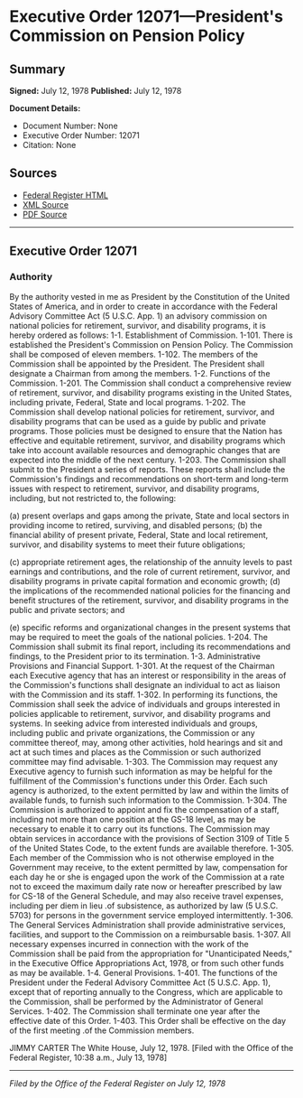 # Executive Order 12071—President's Commission on Pension Policy

## Summary

**Signed:** July 12, 1978
**Published:** July 12, 1978

**Document Details:**
- Document Number: None
- Executive Order Number: 12071
- Citation: None

## Sources
- [Federal Register HTML](https://www.presidency.ucsb.edu/documents/executive-order-12071-presidents-commission-pension-policy)
- [XML Source](None)
- [PDF Source](None)

---

## Executive Order 12071

### Authority

By the authority vested in me as President by the Constitution of the United States of America, and in order to create in accordance with the Federal Advisory Committee Act (5 U.S.C. App. 1) an advisory commission on national policies for retirement, survivor, and disability programs, it is hereby ordered as follows:
1-1. Establishment of Commission.
1-101. There is established the President's Commission on Pension Policy. The Commission shall be composed of eleven members.
1-102. The members of the Commission shall be appointed by the President. The President shall designate a Chairman from among the members.
1-2. Functions of the Commission.
1-201. The Commission shall conduct a comprehensive review of retirement, survivor, and disability programs existing in the United States, including private, Federal, State and local programs.
1-202. The Commission shall develop national policies for retirement, survivor, and disability programs that can be used as a guide by public and private programs. Those policies must be designed to ensure that the Nation has effective and equitable retirement, survivor, and disability programs which take into account available resources and demographic changes that are expected into the middle of the next century.
1-203. The Commission shall submit to the President a series of reports. These reports shall include the Commission's findings and recommendations on short-term and long-term issues with respect to retirement, survivor, and disability programs, including, but not restricted to, the following:

(a) present overlaps and gaps among the private, State and local sectors in providing income to retired, surviving, and disabled persons;
(b) the financial ability of present private, Federal, State and local retirement, survivor, and disability systems to meet their future obligations;

(c) appropriate retirement ages, the relationship of the annuity levels to past earnings and contributions, and the role of current retirement, survivor, and disability programs in private capital formation and economic growth;
(d) the implications of the recommended national policies for the financing and benefit structures of the retirement, survivor, and disability programs in the public and private sectors; and

(e) specific reforms and organizational changes in the present systems that may be required to meet the goals of the national policies.
1-204. The Commission shall submit its final report, including its recommendations and findings, to the President prior to its termination.
1-3. Administrative Provisions and Financial Support.
1-301. At the request of the Chairman each Executive agency that has an interest or responsibility in the areas of the Commission's functions shall designate an individual to act as liaison with the Commission and its staff.
1-302. In performing its functions, the Commission shall seek the advice of individuals and groups interested in policies applicable to retirement, survivor, and disability programs and systems. In seeking advice from interested individuals and groups, including public and private organizations, the Commission or any committee thereof, may, among other activities, hold hearings and sit and act at such times and places as the Commission or such authorized committee may find advisable.
1-303. The Commission may request any Executive agency to furnish such information as may be helpful for the fulfillment of the Commission's functions under this Order. Each such agency is authorized, to the extent permitted by law and within the limits of available funds, to furnish such information to the Commission.
1-304. The Commission is authorized to appoint and fix the compensation of a staff, including not more than one position at the GS-18 level, as may be necessary to enable it to carry out its functions. The Commission may obtain services in accordance with the provisions of Section 3109 of Title 5 of the United States Code, to the extent funds are available therefore.
1-305. Each member of the Commission who is not otherwise employed in the Government may receive, to the extent permitted by law, compensation for each day he or she is engaged upon the work of the Commission at a rate not to exceed the maximum daily rate now or hereafter prescribed by law for CS-18 of the General Schedule, and may also receive travel expenses, including per diem in lieu .of subsistence, as authorized by law (5 U.S.C. 5703) for persons in the government service employed intermittently.
1-306. The General Services Administration shall provide administrative services, facilities, and support to the Commission on a reimbursable basis.
1-307. All necessary expenses incurred in connection with the work of the Commission shall be paid from the appropriation for "Unanticipated Needs," in the Executive Office Appropriations Act, 1978, or from such other funds as may be available.
1-4. General Provisions.
1-401. The functions of the President under the Federal Advisory Committee Act (5 U.S.C. App. 1), except that of reporting annually to the Congress, which are applicable to the Commission, shall be performed by the Administrator of General Services.
1-402. The Commission shall terminate one year after the effective date of this Order.
1-403. This Order shall be effective on the day of the first meeting .of the Commission members.

JIMMY CARTER
The White House,
July 12, 1978.
[Filed with the Office of the Federal Register, 10:38 a.m., July 13, 1978]

---

*Filed by the Office of the Federal Register on July 12, 1978*

